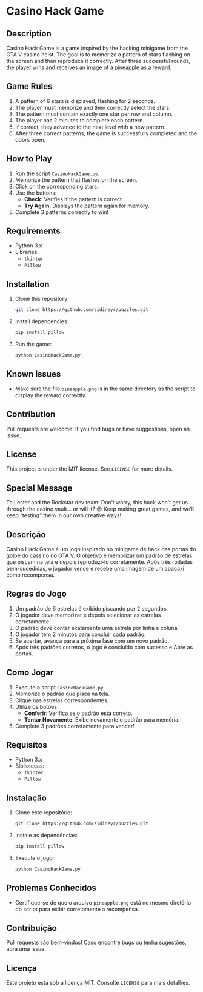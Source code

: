 # Casino Hack Game

## Description

Casino Hack Game is a game inspired by the hacking minigame from the GTA V casino heist. The goal is to memorize a pattern of stars flashing on the screen and then reproduce it correctly. After three successful rounds, the player wins and receives an image of a pineapple as a reward.

## Game Rules

1. A pattern of 6 stars is displayed, flashing for 2 seconds.
2. The player must memorize and then correctly select the stars.
3. The pattern must contain exactly one star per row and column.
4. The player has 2 minutes to complete each pattern.
5. If correct, they advance to the next level with a new pattern.
6. After three correct patterns, the game is successfully completed and the doors open.

## How to Play

1. Run the script `CasinoHackGame.py`.
2. Memorize the pattern that flashes on the screen.
3. Click on the corresponding stars.
4. Use the buttons:
   - **Check**: Verifies if the pattern is correct.
   - **Try Again**: Displays the pattern again for memory.
5. Complete 3 patterns correctly to win!

## Requirements

- Python 3.x
- Libraries:
  - `tkinter`
  - `Pillow`

## Installation

1. Clone this repository:
   ```sh
   git clone https://github.com/sidineyr/puzzles.git
   ```
2. Install dependencies:
   ```sh
   pip install pillow
   ```
3. Run the game:
   ```sh
   python CasinoHackGame.py
   ```

## Known Issues

- Make sure the file `pineapple.png` is in the same directory as the script to display the reward correctly.

## Contribution

Pull requests are welcome! If you find bugs or have suggestions, open an issue.

## License

This project is under the MIT license. See `LICENSE` for more details.

## Special Message

To Lester and the Rockstar dev team: Don’t worry, this hack won’t get us through the casino vault… or will it? 😉 Keep making great games, and we’ll keep “testing” them in our own creative ways!



## Descrição

Casino Hack Game é um jogo inspirado no minigame de hack das portas do golpe do cassino no GTA V. O objetivo é memorizar um padrão de estrelas que piscam na tela e depois reproduzi-lo corretamente. Após três rodadas bem-sucedidas, o jogador vence e recebe uma imagem de um abacaxi como recompensa.

## Regras do Jogo

1. Um padrão de 6 estrelas é exibido piscando por 2 segundos.
2. O jogador deve memorizar e depois selecionar as estrelas corretamente.
3. O padrão deve conter exatamente uma estrela por linha e coluna.
4. O jogador tem 2 minutos para concluir cada padrão.
5. Se acertar, avança para a próxima fase com um novo padrão.
6. Após três padrões corretos, o jogo é concluído com sucesso e Abre as portas.

## Como Jogar

1. Execute o script `CasinoHackGame.py`.
2. Memorize o padrão que pisca na tela.
3. Clique nas estrelas correspondentes.
4. Utilize os botões:
   - **Conferir**: Verifica se o padrão está correto.
   - **Tentar Novamente**: Exibe novamente o padrão para memória.
5. Complete 3 padrões corretamente para vencer!

## Requisitos

- Python 3.x
- Bibliotecas:
  - `tkinter`
  - `Pillow`

## Instalação

1. Clone este repositório:
   ```sh
   git clone https://github.com/sidineyr/puzzles.git
   ```
2. Instale as dependências:
   ```sh
   pip install pillow
   ```
3. Execute o jogo:
   ```sh
   python CasinoHackGame.py
   ```

## Problemas Conhecidos

- Certifique-se de que o arquivo `pineapple.png` está no mesmo diretório do script para exibir corretamente a recompensa.

## Contribuição

Pull requests são bem-vindos! Caso encontre bugs ou tenha sugestões, abra uma issue.

## Licença

Este projeto está sob a licença MIT. Consulte `LICENSE` para mais detalhes.

